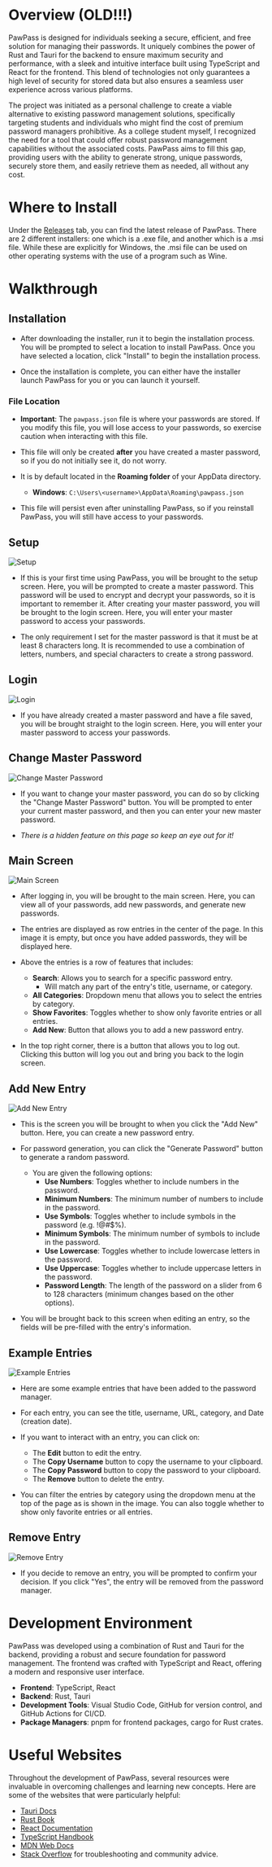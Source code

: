 # Overview (OLD!!!) 

PawPass is designed for individuals seeking a secure, efficient, and free solution for managing their passwords. It uniquely combines the power of Rust and Tauri for the backend to ensure maximum security and performance, with a sleek and intuitive interface built using TypeScript and React for the frontend. This blend of technologies not only guarantees a high level of security for stored data but also ensures a seamless user experience across various platforms.

The project was initiated as a personal challenge to create a viable alternative to existing password management solutions, specifically targeting students and individuals who might find the cost of premium password managers prohibitive. As a college student myself, I recognized the need for a tool that could offer robust password management capabilities without the associated costs. PawPass aims to fill this gap, providing users with the ability to generate strong, unique passwords, securely store them, and easily retrieve them as needed, all without any cost.

# Where to Install
Under the [Releases](https://github.com/seth-linares/PawPass/releases/tag/Password-Manager) tab, you can find the latest release of PawPass. There are 2 different installers: one which is a .exe file, and another which is a .msi file. While these are explicitly for Windows, the .msi file can be used on other operating systems with the use of a program such as Wine. 


# Walkthrough

## Installation

- After downloading the installer, run it to begin the installation process. You will be prompted to select a location to install PawPass. Once you have selected a location, click "Install" to begin the installation process. 

- Once the installation is complete, you can either have the installer launch PawPass for you or you can launch it yourself.

### File Location
- **Important**: The `pawpass.json` file is where your passwords are stored. If you modify this file, you will lose access to your passwords, so exercise caution when interacting with this file. 

- This file will only be created **after** you have created a master password, so if you do not initially see it, do not worry.

- It is by default located in the __Roaming folder__ of your AppData directory.
    - **Windows**: `C:\Users\<username>\AppData\Roaming\pawpass.json`

- This file will persist even after uninstalling PawPass, so if you reinstall PawPass, you will still have access to your passwords.
    


## Setup

![Setup](Images/setup.png)

- If this is your first time using PawPass, you will be brought to the setup screen. Here, you will be prompted to create a master password. This password will be used to encrypt and decrypt your passwords, so it is important to remember it. After creating your master password, you will be brought to the login screen. Here, you will enter your master password to access your passwords.

- The only requirement I set for the master password is that it must be at least 8 characters long. It is recommended to use a combination of letters, numbers, and special characters to create a strong password.

## Login

![Login](Images/login.png)


- If you have already created a master password and have a file saved, you will be brought straight to the login screen. Here, you will enter your master password to access your passwords.

## Change Master Password

![Change Master Password](Images/change_password.png)

- If you want to change your master password, you can do so by clicking the "Change Master Password" button. You will be prompted to enter your current master password, and then you can enter your new master password.

- *There is a hidden feature on this page so keep an eye out for it!*

## Main Screen

![Main Screen](Images/main.png)

- After logging in, you will be brought to the main screen. Here, you can view all of your passwords, add new passwords, and generate new passwords. 

- The entries are displayed as row entries in the center of the page. In this image it is empty, but once you have added passwords, they will be displayed here.

- Above the entries is a row of features that includes:
    - **Search**: Allows you to search for a specific password entry.
        - Will match any part of the entry's title, username, or category.
    - **All Categories**: Dropdown menu that allows you to select the entries by category.
    - **Show Favorites**: Toggles whether to show only favorite entries or all entries.
    - **Add New**: Button that allows you to add a new password entry.

- In the top right corner, there is a button that allows you to log out. Clicking this button will log you out and bring you back to the login screen.

## Add New Entry

![Add New Entry](Images/entry_creation.png)

- This is the screen you will be brought to when you click the "Add New" button. Here, you can create a new password entry.

- For password generation, you can click the "Generate Password" button to generate a random password. 
    - You are given the following options:
        - **Use Numbers**: Toggles whether to include numbers in the password.
        - **Minimum Numbers**: The minimum number of numbers to include in the password.
        - **Use Symbols**: Toggles whether to include symbols in the password (e.g. !@#$%).
        - **Minimum Symbols**: The minimum number of symbols to include in the password.
        - **Use Lowercase**: Toggles whether to include lowercase letters in the password.
        - **Use Uppercase**: Toggles whether to include uppercase letters in the password.
        - **Password Length**: The length of the password on a slider from 6 to 128 characters (minimum changes based on the other options).

- You will be brought back to this screen when editing an entry, so the fields will be pre-filled with the entry's information.

## Example Entries

![Example Entries](Images/example_entries.png)

- Here are some example entries that have been added to the password manager.

- For each entry, you can see the title, username, URL, category, and Date (creation date).
- If you want to interact with an entry, you can click on:
    - The **Edit** button to edit the entry.
    - The **Copy Username** button to copy the username to your clipboard.
    - The **Copy Password** button to copy the password to your clipboard.
    - The **Remove** button to delete the entry.

- You can filter the entries by category using the dropdown menu at the top of the page as is shown in the image. You can also toggle whether to show only favorite entries or all entries.

## Remove Entry

![Remove Entry](Images/example_delete.png)

- If you decide to remove an entry, you will be prompted to confirm your decision. If you click "Yes", the entry will be removed from the password manager.


# Development Environment

PawPass was developed using a combination of Rust and Tauri for the backend, providing a robust and secure foundation for password management. The frontend was crafted with TypeScript and React, offering a modern and responsive user interface.

- **Frontend**: TypeScript, React
- **Backend**: Rust, Tauri
- **Development Tools**: Visual Studio Code, GitHub for version control, and GitHub Actions for CI/CD.
- **Package Managers**: pnpm for frontend packages, cargo for Rust crates.

# Useful Websites

Throughout the development of PawPass, several resources were invaluable in overcoming challenges and learning new concepts. Here are some of the websites that were particularly helpful:

* [Tauri Docs](https://tauri.studio/docs/getting-started/intro)
* [Rust Book](https://doc.rust-lang.org/book/)
* [React Documentation](https://reactjs.org/docs/getting-started.html)
* [TypeScript Handbook](https://www.typescriptlang.org/docs/handbook/intro.html)
* [MDN Web Docs](https://developer.mozilla.org/en-US/)
* [Stack Overflow](https://stackoverflow.com/) for troubleshooting and community advice.
